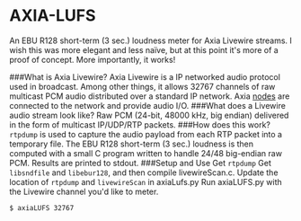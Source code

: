 AXIA-LUFS
=========
An EBU R128 short-term (3 sec.) loudness meter for Axia Livewire streams. I wish this was more elegant and less naïve, but at this point it's more of a proof of concept. More importantly, it works!

###What is Axia Livewire?
Axia Livewire is a IP networked audio protocol used in broadcast. Among other things, it allows 32767 channels of raw multicast PCM audio distributed over a standard IP network. Axia <a href="http://axiaaudio.com/xnodes">nodes</a> are connected to the network and provide audio I/O.
###What does a Livewire audio stream look like?
Raw PCM (24-bit, 48000 kHz, big endian) delivered in the form of multicast IP/UDP/RTP packets.
###How does this work?
`rtpdump` is used to capture the audio payload from each RTP packet into a temporary file. The EBU R128 short-term (3 sec.) loudness is then computed with a small C program written to handle 24/48 big-endian raw PCM. Results are printed to stdout.
###Setup and Use
Get `rtpdump`
Get `libsndfile` and `libebur128`, and then compile livewireScan.c.
Update the location of `rtpdump` and `livewireScan` in axiaLufs.py 
Run axiaLUFS.py with the Livewire channel you'd like to meter.
```bash
$ axiaLUFS 32767
```
